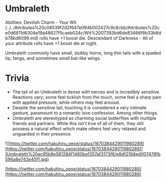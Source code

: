 # Umbraleth

Abilities: Devilish Charm - Your Wit (../../Attributes%20c08539f2d2f647e094b002427c9c8cbb/Attributes%20ce0d6811d6304e19a48627f5caeb024c/Wit%2007393bd6de83466f8b33b8db78bd6099.md) rolls have +1 boost die.
Descendant of Darkness - All of your attribute rolls have +1 boost die at night.

Umbraleth commonly have small, stubby horns, long thin tails with a spaded tip, fangs, and sometimes small bat-like wings.

# Trivia

- The tail of an Umbraleth is dense with nerves and is incredibly sensitive. Reactions vary; some feel ticklish from the touch, some feel a sharp pain with applied pressure, while others may feel arousal.
- Despite the sensitive tail, touching it is considered a very intimate gesture, paramount to a romantic love confession. Among other things.
- Umbraleth are stereotyped as charming social butterflies with multiple friends and partners. While this isn't true of all of them, they still possess a natural effect which make others feel very relaxed and unguarded in their presence.

![[https://twitter.com/hakuhiru_oeoe/status/1670384429011980289](https://twitter.com/hakuhiru_oeoe/status/1670384429011980289)](Umbraleth%20ac95b8e581284f1480bef357af3173f6/e8df2194ed007476fb596a8e743e45f1.jpg)

[https://twitter.com/hakuhiru_oeoe/status/1670384429011980289](https://twitter.com/hakuhiru_oeoe/status/1670384429011980289)